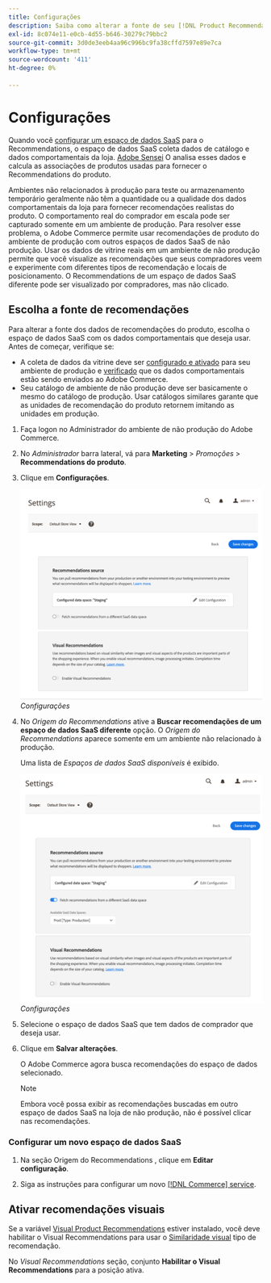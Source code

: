 ```yaml
---
title: Configurações
description: Saiba como alterar a fonte de seu [!DNL Product Recommendations] e como ativar as recomendações visuais.
exl-id: 8c074e11-e0cb-4d55-b646-30279c79bbc2
source-git-commit: 3d0de3eeb4aa96c996bc9fa38cffd7597e89e7ca
workflow-type: tm+mt
source-wordcount: '411'
ht-degree: 0%

---
```


# Configurações

Quando você [configurar um espaço de dados SaaS](https://experienceleague.adobe.com/docs/commerce-admin/config/services/saas.html) para o Recommendations, o espaço de dados SaaS coleta dados de catálogo e dados comportamentais da loja. [Adobe Sensei](https://www.adobe.com/sensei.html) O analisa esses dados e calcula as associações de produtos usadas para fornecer o Recommendations do produto.

Ambientes não relacionados à produção para teste ou armazenamento temporário geralmente não têm a quantidade ou a qualidade dos dados comportamentais da loja para fornecer recomendações realistas do produto. O comportamento real do comprador em escala pode ser capturado somente em um ambiente de produção. Para resolver esse problema, o Adobe Commerce permite usar recomendações de produto do ambiente de produção com outros espaços de dados SaaS de não produção. Usar os dados de vitrine reais em um ambiente de não produção permite que você visualize as recomendações que seus compradores veem e experimente com diferentes tipos de recomendação e locais de posicionamento. O Recommendations de um espaço de dados SaaS diferente pode ser visualizado por compradores, mas não clicado.

## Escolha a fonte de recomendações

Para alterar a fonte dos dados de recomendações do produto, escolha o espaço de dados SaaS com os dados comportamentais que deseja usar. Antes de começar, verifique se:

- A coleta de dados da vitrine deve ser [configurado e ativado](install-configure.md) para seu ambiente de produção e [verificado](verify.md) que os dados comportamentais estão sendo enviados ao Adobe Commerce.
- Seu catálogo de ambiente de não produção deve ser basicamente o mesmo do catálogo de produção. Usar catálogos similares garante que as unidades de recomendação do produto retornem imitando as unidades em produção.

1. Faça logon no Administrador do ambiente de não produção do Adobe Commerce.

1. No _Administrador_ barra lateral, vá para **Marketing** > _Promoções_ > **Recommendations do produto**.

1. Clique em **Configurações**.

   ![configurações de recomendação do produto](assets/settings.png)
   _Configurações_

1. No _Origem do Recommendations_ ative a **Buscar recomendações de um espaço de dados SaaS diferente** opção. O _Origem do Recommendations_ aparece somente em um ambiente não relacionado à produção.

   Uma lista de _Espaços de dados SaaS disponíveis_ é exibido.

   ![configurações de recomendação do produto](assets/settings-select-saas.png)
   _Configurações_

1. Selecione o espaço de dados SaaS que tem dados de comprador que deseja usar.

1. Clique em **Salvar alterações**.

   O Adobe Commerce agora busca recomendações do espaço de dados selecionado.

   >[!NOTE]
   >
   > Embora você possa exibir as recomendações buscadas em outro espaço de dados SaaS na loja de não produção, não é possível clicar nas recomendações.

### Configurar um novo espaço de dados SaaS

1. Na seção Origem do Recommendations , clique em **Editar configuração**.

1. Siga as instruções para configurar um novo [[!DNL Commerce] service](/help/landing/saas.md).

## Ativar recomendações visuais

Se a variável [Visual Product Recommendations](install-configure.md) estiver instalado, você deve habilitar o Visual Recommendations para usar o [Similaridade visual](type.md#visualsim) tipo de recomendação.

No _Visual Recommendations_ seção, conjunto **Habilitar o Visual Recommendations** para a posição ativa.
